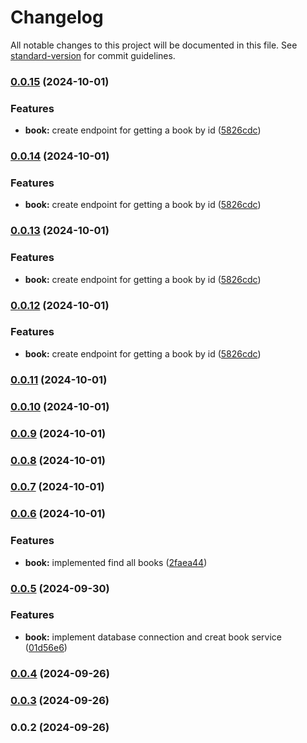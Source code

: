 # Changelog

All notable changes to this project will be documented in this file. See [standard-version](https://github.com/conventional-changelog/standard-version) for commit guidelines.

### [0.0.15](https://github.com/esgiraldop/library-nest-js/compare/v0.0.14...v0.0.15) (2024-10-01)


### Features

* **book:** create endpoint for getting a book by id ([5826cdc](https://github.com/esgiraldop/library-nest-js/commit/5826cdcc8ecce9907d8e4ef5945b3441ff288342))

### [0.0.14](https://github.com/esgiraldop/library-nest-js/compare/v0.0.11...v0.0.14) (2024-10-01)

### Features

- **book:** create endpoint for getting a book by id ([5826cdc](https://github.com/esgiraldop/library-nest-js/commit/5826cdcc8ecce9907d8e4ef5945b3441ff288342))

### [0.0.13](https://github.com/esgiraldop/library-nest-js/compare/v0.0.11...v0.0.13) (2024-10-01)

### Features

- **book:** create endpoint for getting a book by id ([5826cdc](https://github.com/esgiraldop/library-nest-js/commit/5826cdcc8ecce9907d8e4ef5945b3441ff288342))

### [0.0.12](https://github.com/esgiraldop/library-nest-js/compare/v0.0.11...v0.0.12) (2024-10-01)

### Features

- **book:** create endpoint for getting a book by id ([5826cdc](https://github.com/esgiraldop/library-nest-js/commit/5826cdcc8ecce9907d8e4ef5945b3441ff288342))

### [0.0.11](https://github.com/esgiraldop/library-nest-js/compare/v0.0.10...v0.0.11) (2024-10-01)

### [0.0.10](https://github.com/esgiraldop/library-nest-js/compare/v0.0.9...v0.0.10) (2024-10-01)

### [0.0.9](https://github.com/esgiraldop/library-nest-js/compare/v0.0.8...v0.0.9) (2024-10-01)

### [0.0.8](https://github.com/esgiraldop/library-nest-js/compare/v0.0.7...v0.0.8) (2024-10-01)

### [0.0.7](https://github.com/esgiraldop/library-nest-js/compare/v0.0.6...v0.0.7) (2024-10-01)

### [0.0.6](https://github.com/esgiraldop/library-nest-js/compare/v0.0.5...v0.0.6) (2024-10-01)

### Features

- **book:** implemented find all books ([2faea44](https://github.com/esgiraldop/library-nest-js/commit/2faea4444eaf1c6db06ca43144253c0013230438))

### [0.0.5](https://github.com/esgiraldop/library-nest-js/compare/v0.0.4...v0.0.5) (2024-09-30)

### Features

- **book:** implement database connection and creat book service ([01d56e6](https://github.com/esgiraldop/library-nest-js/commit/01d56e6d76ce40df44b3ded7199a39bc1322b4a8))

### [0.0.4](https://github.com/esgiraldop/library-nest-js/compare/v0.0.3...v0.0.4) (2024-09-26)

### [0.0.3](https://github.com/esgiraldop/library-nest-js/compare/v0.0.2...v0.0.3) (2024-09-26)

### 0.0.2 (2024-09-26)
